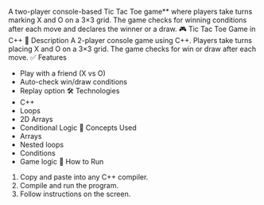 A two-player console-based Tic Tac Toe game** where players take turns marking X and O on a 3×3 grid. The game checks for winning conditions after each move and declares the winner or a draw.
 🎮 Tic Tac Toe Game in C++
 📌 Description
A 2-player console game using C++. Players take turns placing X and O on a 3×3 grid. The game checks for win or draw after each move.
 ✅ Features
- Play with a friend (X vs O)
- Auto-check win/draw conditions
- Replay option
 🛠️ Technologies
- C++
- Loops
- 2D Arrays
- Conditional Logic
 🧠 Concepts Used
- Arrays
- Nested loops
- Conditions
- Game logic
🚀 How to Run
1. Copy and paste into any C++ compiler.
2. Compile and run the program.
3. Follow instructions on the screen.


